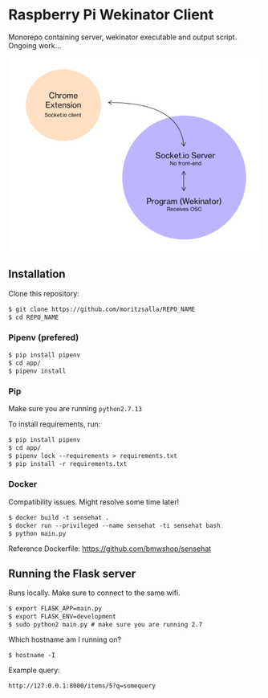 # Raspberry Pi Wekinator Client

Monorepo containing server, wekinator executable and output script. Ongoing work…

![Image](./image.jpg)

## Installation

Clone this repository:

```
$ git clone https://github.com/moritzsalla/REPO_NAME
$ cd REPO_NAME
```

### Pipenv (prefered)

```
$ pip install pipenv
$ cd app/
$ pipenv install
```

### Pip

Make sure you are running `python2.7.13`

To install requirements, run:

```
$ pip install pipenv
$ cd app/
$ pipenv lock --requirements > requirements.txt
$ pip install -r requirements.txt
```

### Docker

Compatibility issues. Might resolve some time later!

```
$ docker build -t sensehat .
$ docker run --privileged --name sensehat -ti sensehat bash
$ python main.py
```

Reference Dockerfile: https://github.com/bmwshop/sensehat

## Running the Flask server

Runs locally. Make sure to connect to the same wifi.

```
$ export FLASK_APP=main.py
$ export FLASK_ENV=development
$ sudo python2 main.py # make sure you are running 2.7
```

Which hostname am I running on?

```
$ hostname -I
```

Example query:

```
http://127.0.0.1:8000/items/5?q=somequery
```
